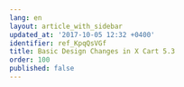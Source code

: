 ```yaml
---
lang: en
layout: article_with_sidebar
updated_at: '2017-10-05 12:32 +0400'
identifier: ref_KpqQsVGf
title: Basic Design Changes in X Cart 5.3
order: 100
published: false
---
```

